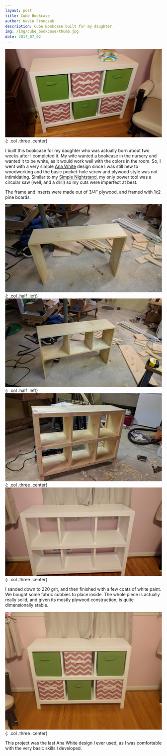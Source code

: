 ```yaml
---
layout: post
title: Cube Bookcase 
author: Kevin Fronczak
description: Cube Bookcase built for my daughter.
img: /img/cube_bookcase/thumb.jpg
date: 2017_07_02
---
```


![Cube Bookcase](/img/cube_bookcase/cube_bookcase.jpg "Cube bookcase"){: .col .three .center}

I built this bookcase for my daughter who was actually born about two weeks after I completed it.  My wife wanted a bookcase in the nursery and wanted it to be white, as it would work well with the colors in the room.  So, I went with a very simple [Ana White](https://www.ana-white.com) design since I was still new to woodworking and the basic pocket-hole screw and plywood style was not intimidating.  Similar to my [Simple Nightstand](/portfolio/nightstand), my only power tool was a circular saw (well, and a drill) so my cuts were imperfect at best.

The frame and inserts were made out of 3/4" plywood, and framed with 1x2 pine boards.

![Frame Assembly](/img/cube_bookcase/frame1.jpg "Frame assembly"){: .col .half .left}
![Shelf Assembly](/img/cube_bookcase/frame2.jpg "Shelf assembly"){: .col .half .left}
![Trim Installation](/img/cube_bookcase/frame3.jpg "Trim installation"){: .col .three .center}
![Frame Painted](/img/cube_bookcase/frame_painted.jpg "Frame painted"){: .col .three .center}

I sanded down to 220 grit, and then finished with a few coats of white paint.  We bought some fabric cubbies to place inside.  The whole piece is actually really solid, and given its mostly plywood construction, is quite dimensionally stable.

![Finished Cube Bookcase](/img/cube_bookcase/cube_bookcase_done.jpg "Finished cube bookcase"){: .col .three .center}

This project was the last Ana White design I ever used, as I was comfortable with the very basic skills I developed.  

